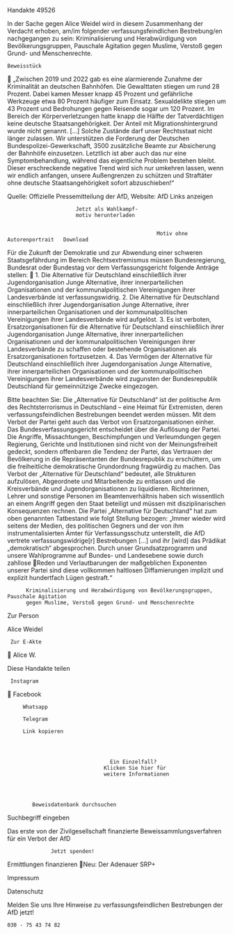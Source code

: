 Handakte 49526

In der Sache gegen Alice Weidel wird in diesem Zusammenhang der Verdacht
erhoben, am/im folgender verfassungsfeindlichen Bestrebung/en nachgegangen
zu sein: Kriminalisierung und Herabwürdigung von Bevölkerungsgruppen,
Pauschale Agitation gegen Muslime, Verstoß gegen Grund- und
Menschenrechte.




    Beweisstück
             „Zwischen 2019 und 2022 gab es eine alarmierende Zunahme der
             Kriminalität an deutschen Bahnhöfen. Die Gewalttaten stiegen um rund
             28 Prozent. Dabei kamen Messer knapp 45 Prozent und gefährliche
             Werkzeuge etwa 80 Prozent häufiger zum Einsatz. Sexualdelikte stiegen
             um 43 Prozent und Bedrohungen gegen Reisende sogar um 120 Prozent.
             Im Bereich der Körperverletzungen hatte knapp die Hälfte der
             Tatverdächtigen keine deutsche Staatsangehörigkeit. Der Anteil mit
             Migrationshintergrund wurde nicht genannt. [...] Solche Zustände darf
             unser Rechtsstaat nicht länger zulassen. Wir unterstützen die Forderung
             der Deutschen Bundespolizei-Gewerkschaft, 3500 zusätzliche Beamte
             zur Absicherung der Bahnhöfe einzusetzen. Letztlich ist aber auch das
             nur eine Symptombehandlung, während das eigentliche Problem
             bestehen bleibt. Dieser erschreckende negative Trend wird sich nur
             umkehren lassen, wenn wir endlich anfangen, unsere Außengrenzen zu
             schützen und Straftäter ohne deutsche Staatsangehörigkeit sofort
             abzuschieben!“



Quelle:
Offizielle Pressemitteilung der AfD, Website: AfD
Links anzeigen




                          Jetzt als Wahlkampf-
                          motiv herunterladen


                                                    Motiv ohne Autorenportrait   Download




Für die Zukunft der Demokratie und zur Abwendung einer schweren
Staatsgefährdung im Bereich Rechtsextremismus müssen Bundesregierung,
Bundesrat oder Bundestag vor dem Verfassungsgericht folgende Anträge stellen:
   1. Die Alternative für Deutschland einschließlich ihrer Jugendorganisation
      Junge Alternative, ihrer innerparteilichen Organisationen und der
      kommunalpolitischen Vereinigungen ihrer Landesverbände ist
      verfassungswidrig.
   2. Die Alternative für Deutschland einschließlich ihrer Jugendorganisation
      Junge Alternative, ihrer innerparteilichen Organisationen und der
      kommunalpolitischen Vereinigungen ihrer Landesverbände wird aufgelöst.
   3. Es ist verboten, Ersatzorganisationen für die Alternative für Deutschland
      einschließlich ihrer Jugendorganisation Junge Alternative, ihrer
      innerparteilichen Organisationen und der kommunalpolitischen
      Vereinigungen ihrer Landesverbände zu schaffen oder bestehende
      Organisationen als Ersatzorganisationen fortzusetzen.
   4. Das Vermögen der Alternative für Deutschland einschließlich ihrer
      Jugendorganisation Junge Alternative, ihrer innerparteilichen Organisationen
      und der kommunalpolitischen Vereinigungen ihrer Landesverbände wird
      zugunsten der Bundesrepublik Deutschland für gemeinnützige Zwecke
      eingezogen.



Bitte beachten Sie: Die „Alternative für Deutschland“ ist der politische Arm des Rechtsterrorismus in
Deutschland – eine Heimat für Extremisten, deren verfassungsfeindlichen Bestrebungen beendet
werden müssen. Mit dem Verbot der Partei geht auch das Verbot von Ersatzorganisationen einher. Das
Bundesverfassungsgericht entscheidet über die Auflösung der Partei. Die Angriffe, Missachtungen,
Beschimpfungen und Verleumdungen gegen Regierung, Gerichte und Institutionen sind nicht von der
Meinungsfreiheit gedeckt, sondern offenbaren die Tendenz der Partei, das Vertrauen der Bevölkerung
in die Repräsentanten der Bundesrepublik zu erschüttern, um die freiheitliche demokratische
Grundordnung fragwürdig zu machen. Das Verbot der „Alternative für Deutschland“ bedeutet, alle
Strukturen aufzulösen, Abgeordnete und Mitarbeitende zu entlassen und die Kreisverbände und
Jugendorganisationen zu liquidieren. Richterinnen, Lehrer und sonstige Personen im
Beamtenverhältnis haben sich wissentlich an einem Angriff gegen den Staat beteiligt und müssen mit
disziplinarischen Konsequenzen rechnen.
Die Partei „Alternative für Deutschland“ hat zum oben genannten Tatbestand wie folgt Stellung
bezogen: „Immer wieder wird seitens der Medien, des politischen Gegners und der von ihm
instrumentalisierten Ämter für Verfassungsschutz unterstellt, die AfD vertrete verfassungswidrige[r]
Bestrebungen […] und ihr [wird] das Prädikat „demokratisch“ abgesprochen. Durch unser
Grundsatzprogramm und unsere Wahlprogramme auf Bundes- und Landesebene sowie durch zahllose
Reden und Verlautbarungen der maßgeblichen Exponenten unserer Partei sind diese vollkommen
haltlosen Diffamierungen implizit und explizit hundertfach Lügen gestraft.“




          Kriminalisierung und Herabwürdigung von Bevölkerungsgruppen, Pauschale Agitation
          gegen Muslime, Verstoß gegen Grund- und Menschenrechte




   Zur Person


   Alice Weidel

     Zur E-Akte
                        Alice W.

Diese Handakte teilen


     Instagram
         Facebook

         Whatsapp

         Telegram

         Link kopieren




                                     Ein Einzelfall?
                                   Klicken Sie hier für
                                   weitere Informationen




            Beweisdatenbank durchsuchen

  Suchbegriff eingeben

  Das erste von der Zivilgesellschaft finanzierte
   Beweissammlungsverfahren für ein Verbot
                     der AfD

                  Jetzt spenden!




Ermittlungen finanzieren
Neu: Der Adenauer SRP+

Impressum

Datenschutz




Melden Sie uns Ihre Hinweise zu verfassungsfeindlichen Bestrebungen der AfD
jetzt!

    030 - 75 43 74 82
